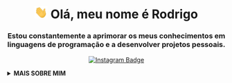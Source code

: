 <h1 align="center">
  <img src="https://raw.githubusercontent.com/rodriaum/rodriaum/master/assets/wave.gif" width="30px" alt="Wave"> 
  Olá, meu nome é Rodrigo
</h1>

<h3 align="center">
  Estou constantemente a aprimorar os meus conhecimentos em linguagens de programação e a desenvolver projetos pessoais.
</h3>

<p align="center">
  <!-- Instagram -->
  <a href="https://instagram.com/rodriaum/" target="_blank">
    <img src="https://img.shields.io/badge/-rodriaum-E1306C?style=for-the-badge&logo=Instagram&logoColor=white" alt="Instagram Badge">
  </a>
</p>

<details>
  <summary><strong>MAIS SOBRE MIM</strong></summary>

<p align="center">
  <span>
    <img src="https://github-readme-stats.vercel.app/api?username=rodriaum&show_icons=true&theme=ocean_dark&hide_border=true&line_height=25" alt="Rodrigo Ferreira's GitHub Stats">
    <a href="https://discord.com/users/1065788770739294289" target="_blank">
      <img src="https://lanyard.cnrad.dev/api/1065788770739294289?theme=dark&bg=151a28&borderRadius=&showDisplayName=false" alt="Discord Presence">
    </a>
  </span>
</p>

  ## 🛠 Habilidades

  <h4 align="center">Dominando</h4>

  <p align="center">
    <img src="https://img.shields.io/badge/C%23-239120?style=for-the-badge&logo=c-sharp&logoColor=white" alt="C#">
    <img src="https://img.shields.io/badge/Java-ED8B00?style=for-the-badge&logo=java&logoColor=white" alt="Java">
  </p>

  <h4 align="center">Aprendendo</h4>

  <p align="center">
    <img src="https://img.shields.io/badge/MySQL-4479A1?style=for-the-badge&logo=mysql&logoColor=white" alt="MySQL">
    <img src="https://img.shields.io/badge/MongoDB-4EA94B?style=for-the-badge&logo=mongodb&logoColor=white" alt="MongoDB">
    <img src="https://img.shields.io/badge/Redis-DC382D?style=for-the-badge&logo=redis&logoColor=white" alt="Redis">
    <img src="https://img.shields.io/badge/python-3670A0?style=for-the-badge&logo=python&logoColor=white" alt="Python">
  </p>

  <p align="center">
    <img src="https://media.giphy.com/media/RhwkGhrlj3NVSOxWSN/giphy.gif" height="30" alt="Hello Gif"> 
    <em>
      <b>Visite o meu perfil 
        <a href="https://gitprofilee.netlify.app/user?id=rodriaum" target="_blank"><strong>aqui!</strong></a> 
        Fique à vontade para explorá-lo. 😉
      </b>
    </em>
  </p>
</details>
